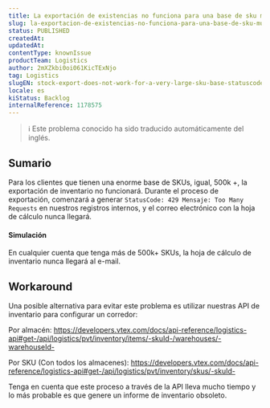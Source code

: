 ```yaml
---
title: La exportación de existencias no funciona para una base de sku muy grande (StatusCode: 429)
slug: la-exportacion-de-existencias-no-funciona-para-una-base-de-sku-muy-grande-statuscode-429
status: PUBLISHED
createdAt: 
updatedAt: 
contentType: knownIssue
productTeam: Logistics
author: 2mXZkbi0oi061KicTExNjo
tag: Logistics
slugEN: stock-export-does-not-work-for-a-very-large-sku-base-statuscode-429
locale: es
kiStatus: Backlog
internalReference: 1178575
---
```


>ℹ️ Este problema conocido ha sido traducido automáticamente del inglés.

## Sumario



Para los clientes que tienen una enorme base de SKUs, igual, 500k +, la exportación de inventario no funcionará. Durante el proceso de exportación, comenzará a generar `StatusCode: 429 Mensaje: Too Many Requests` en nuestros registros internos, y el correo electrónico con la hoja de cálculo nunca llegará.



#### Simulación


En cualquier cuenta que tenga más de 500k+ SKUs, la hoja de cálculo de inventario nunca llegará al e-mail.


## Workaround



Una posible alternativa para evitar este problema es utilizar nuestras API de inventario para configurar un corredor:

Por almacén:
https://developers.vtex.com/docs/api-reference/logistics-api#get-/api/logistics/pvt/inventory/items/-skuId-/warehouses/-warehouseId-

Por SKU (Con todos los almacenes):
https://developers.vtex.com/docs/api-reference/logistics-api#get-/api/logistics/pvt/inventory/skus/-skuId-

Tenga en cuenta que este proceso a través de la API lleva mucho tiempo y lo más probable es que genere un informe de inventario obsoleto.



